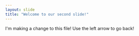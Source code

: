 ```yaml
---
layout: slide
title: "Welcome to our second slide!"
---
```

I'm making a change to this file!
Use the left arrow to go back!
